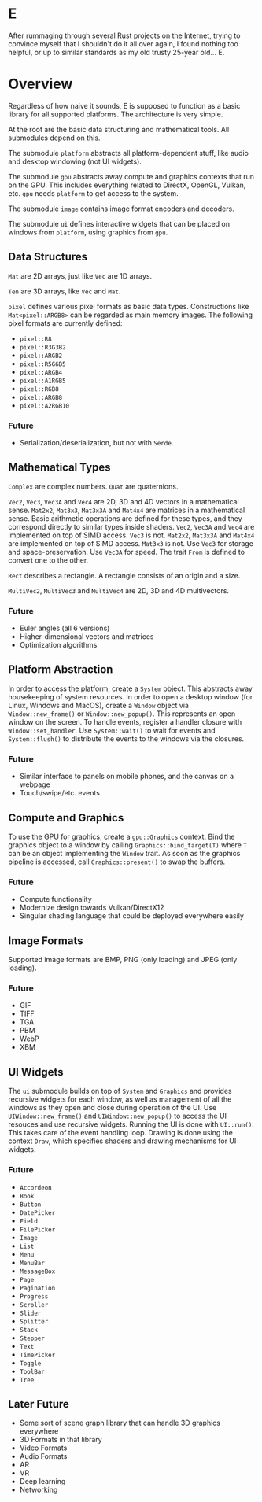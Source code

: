 # E

After rummaging through several Rust projects on the Internet, trying to
convince myself that I shouldn't do it all over again, I found nothing too
helpful, or up to similar standards as my old trusty 25-year old... E.

# Overview

Regardless of how naive it sounds, E is supposed to function as a basic library
for all supported platforms. The architecture is very simple.

At the root are the basic data structuring and mathematical tools. All
submodules depend on this.

The submodule `platform` abstracts all platform-dependent stuff, like audio and
desktop windowing (not UI widgets).

The submodule `gpu` abstracts away compute and graphics contexts that run on
the GPU. This includes everything related to DirectX, OpenGL, Vulkan, etc.
`gpu` needs `platform` to get access to the system.

The submodule `image` contains image format encoders and decoders.

The submodule `ui` defines interactive widgets that can be placed on windows
from `platform`, using graphics from `gpu`.

## Data Structures

`Mat` are 2D arrays, just like `Vec` are 1D arrays.

`Ten` are 3D arrays, like `Vec` and `Mat`.

`pixel` defines various pixel formats as basic data types. Constructions like
`Mat<pixel::ARGB8>` can be regarded as main memory images. The following pixel
formats are currently defined:

- `pixel::R8`
- `pixel::R3G3B2`
- `pixel::ARGB2`
- `pixel::R5G6B5`
- `pixel::ARGB4`
- `pixel::A1RGB5`
- `pixel::RGB8`
- `pixel::ARGB8`
- `pixel::A2RGB10`

### Future

- Serialization/deserialization, but not with `Serde`.

## Mathematical Types

`Complex` are complex numbers. `Quat` are quaternions.

`Vec2`, `Vec3`, `Vec3A` and `Vec4` are 2D, 3D and 4D vectors in a mathematical
sense. `Mat2x2`, `Mat3x3`, `Mat3x3A` and `Mat4x4` are matrices in a
mathematical sense. Basic arithmetic operations are defined for these types,
and they correspond directly to similar types inside shaders. `Vec2`, `Vec3A`
and `Vec4` are implemented on top of SIMD access. `Vec3` is not. `Mat2x2`,
`Mat3x3A` and `Mat4x4` are implemented on top of SIMD access. `Mat3x3` is not.
Use `Vec3` for storage and space-preservation. Use `Vec3A` for speed. The
trait `From` is defined to convert one to the other.

`Rect` describes a rectangle. A rectangle consists of an origin and a size.

`MultiVec2`, `MultiVec3` and `MultiVec4` are 2D, 3D and 4D multivectors.

### Future

- Euler angles (all 6 versions)
- Higher-dimensional vectors and matrices
- Optimization algorithms

## Platform Abstraction

In order to access the platform, create a `System` object. This abstracts away
housekeeping of system resources. In order to open a desktop window (for
Linux, Windows and MacOS), create a `Window` object via `Window::new_frame()`
or `Window::new_popup()`. This represents an open window on the screen. To
handle events, register a handler closure with `Window::set_handler`. Use
`System::wait()` to wait for events and `System::flush()` to distribute the
events to the windows via the closures.

### Future

- Similar interface to panels on mobile phones, and the canvas on a webpage
- Touch/swipe/etc. events

## Compute and Graphics

To use the GPU for graphics, create a `gpu::Graphics` context. Bind the
graphics object to a window by calling `Graphics::bind_target(T)` where `T`
can be an object implementing the `Window` trait. As soon as the graphics
pipeline is accessed, call `Graphics::present()` to swap the buffers.

### Future

- Compute functionality
- Modernize design towards Vulkan/DirectX12
- Singular shading language that could be deployed everywhere easily

## Image Formats

Supported image formats are BMP, PNG (only loading) and JPEG (only loading).

### Future

- GIF
- TIFF
- TGA
- PBM
- WebP
- XBM

## UI Widgets

The `ui` submodule builds on top of `System` and `Graphics` and provides
recursive widgets for each window, as well as management of all the windows
as they open and close during operation of the UI. Use
`UIWindow::new_frame()` and `UIWindow::new_popup()` to access the UI
resouces and use recursive widgets. Running the UI is done with `UI::run()`.
This takes care of the event handling loop. Drawing is done using the context
`Draw`, which specifies shaders and drawing mechanisms for UI widgets.

### Future

- `Accordeon`
- `Book`
- `Button`
- `DatePicker`
- `Field`
- `FilePicker`
- `Image`
- `List`
- `Menu`
- `MenuBar`
- `MessageBox`
- `Page`
- `Pagination`
- `Progress`
- `Scroller`
- `Slider`
- `Splitter`
- `Stack`
- `Stepper`
- `Text`
- `TimePicker`
- `Toggle`
- `ToolBar`
- `Tree`

## Later Future

- Some sort of scene graph library that can handle 3D graphics everywhere
- 3D Formats in that library
- Video Formats
- Audio Formats
- AR
- VR
- Deep learning
- Networking

